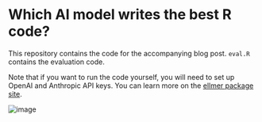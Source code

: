 # Which AI model writes the best R code?

This repository contains the code for the accompanying blog post. `eval.R` contains the evaluation code. 

Note that if you want to run the code yourself, you will need to set up OpenAI and Anthropic API keys. You can learn more on the [ellmer package site](https://ellmer.tidyverse.org/#authentication).

![image](https://github.com/user-attachments/assets/b8da41d4-b4d1-4382-a871-cdd94426fce3)
